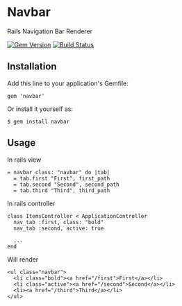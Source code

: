 # Navbar

Rails Navigation Bar Renderer

[![Gem Version](https://badge.fury.io/rb/navbar.png)](http://badge.fury.io/rb/navbar)
[![Build Status](https://travis-ci.org/dml/navbar.png?branch=master)](https://travis-ci.org/dml/navbar)


## Installation

Add this line to your application's Gemfile:

    gem 'navbar'

Or install it yourself as:

    $ gem install navbar

## Usage

In rails view

    = navbar class: "navbar" do |tab|
      = tab.first "First", first_path
      = tab.second "Second", second_path
      = tab.third "Third", third_path

In rails controller

    class ItemsController < ApplicationController
      nav_tab :first, class: "bold"
      nav_tab :second, active: true

      ...
    end

Will render

    <ul class="navbar">
      <li class="bold"><a href="/first">First</a></li>
      <li class="active"><a href="/second">Second</a></li>
      <li><a href="/third">Third</a></li>
    </ul>

